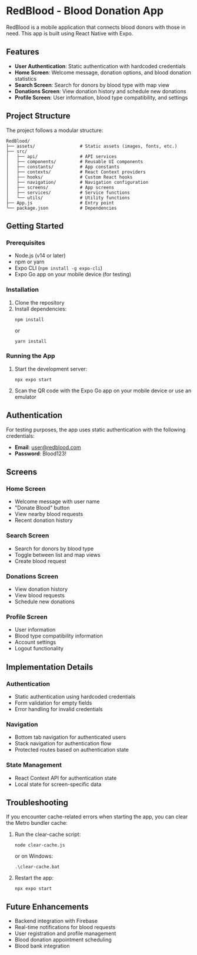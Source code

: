 # RedBlood - Blood Donation App

RedBlood is a mobile application that connects blood donors with those in need. This app is built using React Native with Expo.

## Features

- **User Authentication**: Static authentication with hardcoded credentials
- **Home Screen**: Welcome message, donation options, and blood donation statistics
- **Search Screen**: Search for donors by blood type with map view
- **Donations Screen**: View donation history and schedule new donations
- **Profile Screen**: User information, blood type compatibility, and settings

## Project Structure

The project follows a modular structure:

```
RedBlood/
├── assets/                 # Static assets (images, fonts, etc.)
├── src/
│   ├── api/                # API services
│   ├── components/         # Reusable UI components
│   ├── constants/          # App constants
│   ├── contexts/           # React Context providers
│   ├── hooks/              # Custom React hooks
│   ├── navigation/         # Navigation configuration
│   ├── screens/            # App screens
│   ├── services/           # Service functions
│   └── utils/              # Utility functions
├── App.js                  # Entry point
└── package.json            # Dependencies
```

## Getting Started

### Prerequisites

- Node.js (v14 or later)
- npm or yarn
- Expo CLI (`npm install -g expo-cli`)
- Expo Go app on your mobile device (for testing)

### Installation

1. Clone the repository
2. Install dependencies:
   ```
   npm install
   ```
   or
   ```
   yarn install
   ```

### Running the App

1. Start the development server:
   ```
   npx expo start
   ```
2. Scan the QR code with the Expo Go app on your mobile device or use an emulator

## Authentication

For testing purposes, the app uses static authentication with the following credentials:

- **Email**: user@redblood.com
- **Password**: Blood123!

## Screens

### Home Screen
- Welcome message with user name
- "Donate Blood" button
- View nearby blood requests
- Recent donation history

### Search Screen
- Search for donors by blood type
- Toggle between list and map views
- Create blood request

### Donations Screen
- View donation history
- View blood requests
- Schedule new donations

### Profile Screen
- User information
- Blood type compatibility information
- Account settings
- Logout functionality

## Implementation Details

### Authentication
- Static authentication using hardcoded credentials
- Form validation for empty fields
- Error handling for invalid credentials

### Navigation
- Bottom tab navigation for authenticated users
- Stack navigation for authentication flow
- Protected routes based on authentication state

### State Management
- React Context API for authentication state
- Local state for screen-specific data

## Troubleshooting

If you encounter cache-related errors when starting the app, you can clear the Metro bundler cache:

1. Run the clear-cache script:
   ```
   node clear-cache.js
   ```
   or on Windows:
   ```
   .\clear-cache.bat
   ```

2. Restart the app:
   ```
   npx expo start
   ```

## Future Enhancements

- Backend integration with Firebase
- Real-time notifications for blood requests
- User registration and profile management
- Blood donation appointment scheduling
- Blood bank integration